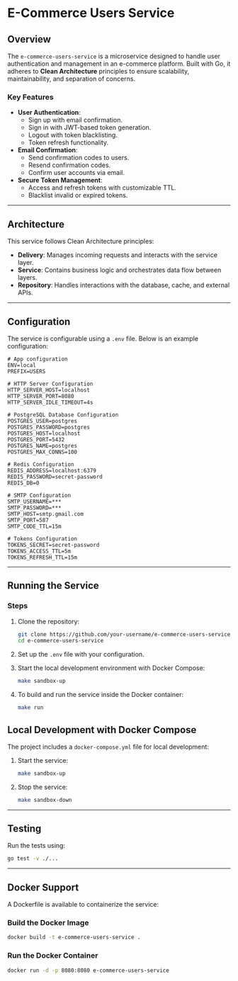 # E-Commerce Users Service

## Overview
The `e-commerce-users-service` is a microservice designed to handle user authentication and management in an e-commerce platform. Built with Go, it adheres to **Clean Architecture** principles to ensure scalability, maintainability, and separation of concerns.

### Key Features
- **User Authentication**:
  - Sign up with email confirmation.
  - Sign in with JWT-based token generation.
  - Logout with token blacklisting.
  - Token refresh functionality.
- **Email Confirmation**:
  - Send confirmation codes to users.
  - Resend confirmation codes.
  - Confirm user accounts via email.
- **Secure Token Management**:
  - Access and refresh tokens with customizable TTL.
  - Blacklist invalid or expired tokens.

---

## Architecture
This service follows Clean Architecture principles:
- **Delivery**: Manages incoming requests and interacts with the service layer.
- **Service**: Contains business logic and orchestrates data flow between layers.
- **Repository**: Handles interactions with the database, cache, and external APIs.

---

## Configuration
The service is configurable using a `.env` file. Below is an example configuration:

```env
# App configuration
ENV=local
PREFIX=USERS

# HTTP Server Configuration
HTTP_SERVER_HOST=localhost
HTTP_SERVER_PORT=8080
HTTP_SERVER_IDLE_TIMEOUT=4s

# PostgreSQL Database Configuration
POSTGRES_USER=postgres
POSTGRES_PASSWORD=postgres
POSTGRES_HOST=localhost
POSTGRES_PORT=5432
POSTGRES_NAME=postgres
POSTGRES_MAX_CONNS=100

# Redis Configuration
REDIS_ADDRESS=localhost:6379
REDIS_PASSWORD=secret-password
REDIS_DB=0

# SMTP Configuration
SMTP_USERNAME=***
SMTP_PASSWORD=***
SMTP_HOST=smtp.gmail.com
SMTP_PORT=587
SMTP_CODE_TTL=15m

# Tokens Configuration
TOKENS_SECRET=secret-password
TOKENS_ACCESS_TTL=5m
TOKENS_REFRESH_TTL=15m
```

---

## Running the Service

### Steps
1. Clone the repository:
   ```bash
   git clone https://github.com/your-username/e-commerce-users-service.git
   cd e-commerce-users-service
   ```

2. Set up the `.env` file with your configuration.

3. Start the local development environment with Docker Compose:
   ```bash
   make sandbox-up
   ```

4. To build and run the service inside the Docker container:
   ```bash
   make run
   ```

## Local Development with Docker Compose

The project includes a `docker-compose.yml` file for local development:

1. Start the service:
   ```bash
   make sandbox-up
   ```

2. Stop the service:
   ```bash
   make sandbox-down
   ```

---

## Testing
Run the tests using:
```bash
go test -v ./...
```

---

## Docker Support
A Dockerfile is available to containerize the service:

### Build the Docker Image
```bash
docker build -t e-commerce-users-service .
```

### Run the Docker Container
```bash
docker run -d -p 8080:8080 e-commerce-users-service
```
